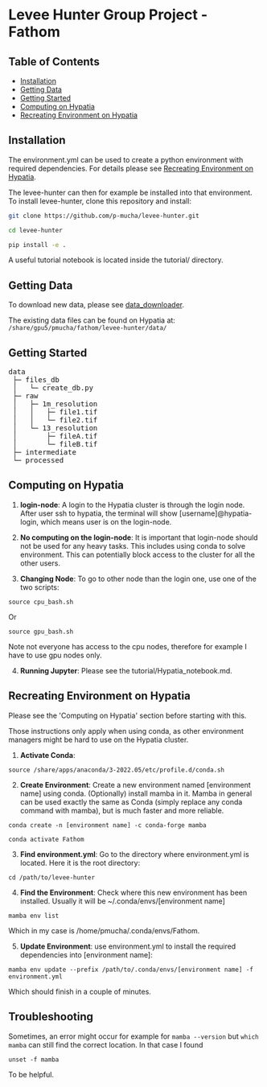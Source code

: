 # Levee Hunter Group Project - Fathom


## Table of Contents 
- [Installation](#installation)
- [Getting Data](#getting-data)
- [Getting Started](#getting-started)
- [Computing on Hypatia](#computing-on-hypatia)
- [Recreating Environment on Hypatia](#recreating-environment-on-hypatia)

## Installation
The environment.yml can be used to create a python environment with required dependencies. 
For details please see [Recreating Environment on Hypatia](#recreating-environment-on-hypatia).


The levee-hunter can then for example be installed into that environment.
To install levee-hunter, clone this repository and install:

```bash
git clone https://github.com/p-mucha/levee-hunter.git

cd levee-hunter

pip install -e .
```

A useful tutorial notebook is located inside the tutorial/ directory.


## Getting Data
To download new data, please see [data_downloader](./data_downloader).

The existing data files can be found on Hypatia at:
`/share/gpu5/pmucha/fathom/levee-hunter/data/`

## Getting Started

<pre>
data
 ├─ files_db
 │   └─ create_db.py
 ├─ raw
 │   ├─ 1m_resolution
 │   │   ├─ file1.tif
 │   │   └─ file2.tif
 │   └─ 13_resolution
 │       ├─ fileA.tif
 │       └─ fileB.tif
 ├─ intermediate
 └─ processed
</pre>

## Computing on Hypatia
1. **login-node**: A login to the Hypatia cluster is through the login node. After user ssh to hypatia, the terminal will show [username]@hypatia-login, which means user is on the login-node. 

2. **No computing on the login-node**: It is important that login-node should not be used for any heavy tasks. This includes using conda to solve environment. This can potentially block access to the cluster for all the other users. 

3. **Changing Node**: To go to other node than the login one, use one of the two scripts: 
```
source cpu_bash.sh
```

Or 
```
source gpu_bash.sh
```

Note not everyone has access to the cpu nodes, therefore for example I have to use gpu nodes only.

4. **Running Jupyter**: Please see the tutorial/Hypatia_notebook.md.


## Recreating Environment on Hypatia
Please see the 'Computing on Hypatia' section before starting with this.

Those instructions only apply when using conda, as other environment managers might be hard to use on the Hypatia cluster.

1. **Activate Conda**:
```
source /share/apps/anaconda/3-2022.05/etc/profile.d/conda.sh
```

2. **Create Environment**: Create a new environment named [environment name] using conda. (Optionally) install mamba in it. Mamba in general can be used exactly the same as Conda (simply replace any conda command with mamba), but is much faster and more reliable.
```
conda create -n [environment name] -c conda-forge mamba

conda activate Fathom
```
3. **Find environment.yml**: Go to the directory where environment.yml is located. Here it is the root directory:
```
cd /path/to/levee-hunter
```
4. **Find the Environment**: Check where this new environment has been installed. Usually it will be ~/.conda/envs/[environment name]
```
mamba env list
```
Which in my case is /home/pmucha/.conda/envs/Fathom.

5. **Update Environment**: use environment.yml to install the required dependencies into [environment name]:
```
mamba env update --prefix /path/to/.conda/envs/[environment name] -f environment.yml
```
Which should finish in a couple of minutes.

## Troubleshooting
Sometimes, an error might occur for example for `mamba --version` but `which mamba` can still find the correct location.
In that case I found
```
unset -f mamba
```
To be helpful.















